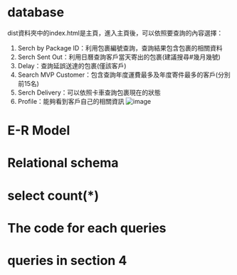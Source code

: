 # database
dist資料夾中的index.html是主頁，進入主頁後，可以依照要查詢的內容選擇：
1. Serch by Package ID：利用包裹編號查詢，查詢結果包含包裹的相關資料
2. Serch Sent Out：利用日曆查詢客戶當天寄出的包裹(建議搜尋#幾月幾號)
3. Delay：查詢延誤送達的包裹(僅該客戶)
4. Search MVP Customer：包含查詢年度運費最多及年度寄件最多的客戶(分別前15名)
5. Serch Delivery：可以依照卡車查詢包裹現在的狀態
6. Profile：能夠看到客戶自己的相關資訊
![image](https://user-images.githubusercontent.com/75972255/174860487-f85de42a-1fbf-4960-ba22-584792d09c9e.png)


# E-R Model
# Relational schema
# select count(*)
# The code for each queries
# queries in section 4
